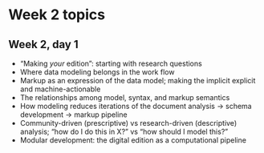 # Week 2 topics

<!-- 
	topics are copied from the Outcome goals section of each day 
	need to be kept in sync
-->

## Week 2, day 1

* “Making *your* edition”: starting with research questions
* Where data modeling belongs in the work flow
* Markup as an expression of the data model; making the implicit explicit and machine-actionable
* The relationships among model, syntax, and markup semantics
* How modeling reduces iterations of the document analysis → schema development → markup pipeline
* Community-driven (prescriptive) vs research-driven (descriptive) analysis; “how do I do this in X?” vs “how should I model this?”
* Modular development: the digital edition as a computational pipeline

